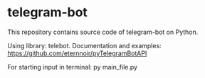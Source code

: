 # telegram-bot
This repository contains source code of telegram-bot on Python.

Using library: telebot.
Documentation and examples: https://github.com/eternnoir/pyTelegramBotAPI

For starting input in terminal: py main_file.py
